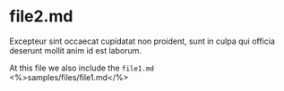 # file2.md

Excepteur sint occaecat cupidatat non
proident, sunt in culpa qui officia deserunt mollit anim id est laborum.

At this file we also include the `file1.md`  
<%>samples/files/file1.md</%>
